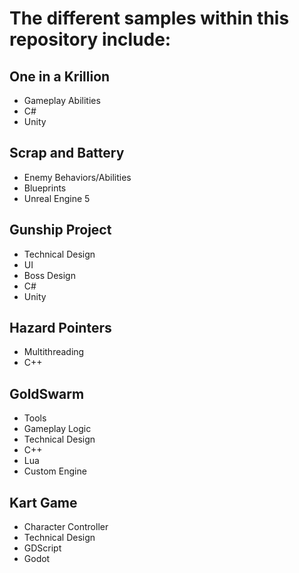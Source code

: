 # The different samples within this repository include:
## One in a Krillion 
- Gameplay Abilities
- C#
- Unity
## Scrap and Battery 
- Enemy Behaviors/Abilities
- Blueprints
- Unreal Engine 5
## Gunship Project 
- Technical Design
- UI
- Boss Design
- C#
- Unity
## Hazard Pointers 
- Multithreading
- C++
## GoldSwarm
- Tools
- Gameplay Logic
- Technical Design
- C++
- Lua
- Custom Engine
## Kart Game 
- Character Controller
- Technical Design
- GDScript
- Godot
